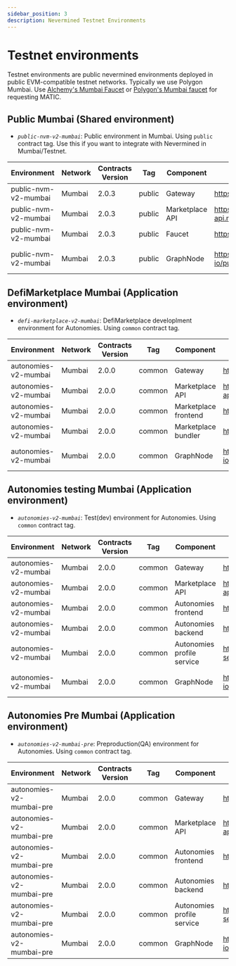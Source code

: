 ```yaml
---
sidebar_position: 3
description: Nevermined Testnet Environments
---
```


# Testnet environments

Testnet environments are public nevermined environments deployed in public EVM-compatible testnet networks. Typically we use Polygon Mumbai.
Use [Alchemy's Mumbai Faucet](https://mumbaifaucet.com/) or [Polygon's Mumbai faucet](https://faucet.polygon.technology/) for requesting MATIC.

## Public Mumbai (Shared environment)

- *`public-nvm-v2-mumbai`*: Public environment in Mumbai. Using `public` contract tag. Use this if you want to integrate with Nevermined in Mumbai/Testnet.

| Environment | Network | Contracts Version | Tag | Component | URL | Comments |
|-------------|---------|-------------------|-----|-----------|-----|----------|
| public-nvm-v2-mumbai | Mumbai | 2.0.3 | public | Gateway | https://gateway.mumbai.public.nevermined.rocks | |
| public-nvm-v2-mumbai | Mumbai | 2.0.3 | public | Marketplace API | https://marketplace-api.mumbai.public.nevermined.rocks | |
| public-nvm-v2-mumbai | Mumbai | 2.0.3 | public | Faucet | https://faucet.mumbai.public.nevermined.rocks | |
| public-nvm-v2-mumbai | Mumbai | 2.0.3 | public | GraphNode | https://api.thegraph.com/subgraphs/name/nevermined-io/public | Use with sdk >= 0.21.0 |

## DefiMarketplace Mumbai (Application environment)

- *`defi-marketplace-v2-mumbai`*: DefiMarketplace developlment environment for Autonomies. Using `common` contract tag.

| Environment | Network | Contracts Version | Tag | Component | URL | Comments |
|-------------|---------|-------------------|-----|-----------|-----|----------|
| autonomies-v2-mumbai | Mumbai | 2.0.0 | common | Gateway | https://defi.v2.gateway.mumbai.nevermined.rocks | |
| autonomies-v2-mumbai | Mumbai | 2.0.0 | common | Marketplace API | https://defi.v2.marketplace-api.mumbai.nevermined.rocks | |
| autonomies-v2-mumbai | Mumbai | 2.0.0 | common | Marketplace frontend | https://defi.v2.portal.mumbai.nevermined.rocks | |
| autonomies-v2-mumbai | Mumbai | 2.0.0 | common | Marketplace bundler | https://defi.v2.bundler.mumbai.nevermined.rocks | |
| autonomies-v2-mumbai | Mumbai | 2.0.0 | common | GraphNode | https://api.thegraph.com/subgraphs/name/nevermined-io/common | Use with sdk >= 0.21.0 |

## Autonomies testing Mumbai (Application environment)

- *`autonomies-v2-mumbai`*: Test(dev) environment for Autonomies. Using `common` contract tag.

| Environment | Network | Contracts Version | Tag | Component | URL | Comments |
|-------------|---------|-------------------|-----|-----------|-----|----------|
| autonomies-v2-mumbai | Mumbai | 2.0.0 | common | Gateway | https://gateway.autonomies.test.nevermined.rocks | |
| autonomies-v2-mumbai | Mumbai | 2.0.0 | common | Marketplace API | https://marketplace-api.autonomies.test.nevermined.rocks | |
| autonomies-v2-mumbai | Mumbai | 2.0.0 | common | Autonomies frontend | https://portal.autonomies.test.nevermined.rocks | |
| autonomies-v2-mumbai | Mumbai | 2.0.0 | common | Autonomies backend | https://backend.autonomies.test.nevermined.rocks | |
| autonomies-v2-mumbai | Mumbai | 2.0.0 | common | Autonomies profile service | https://auto-profile-service.autonomies.test.nevermined.rocks | |
| autonomies-v2-mumbai | Mumbai | 2.0.0 | common | GraphNode | https://api.thegraph.com/subgraphs/name/nevermined-io/common | Use with sdk >= 0.21.0 |

## Autonomies Pre Mumbai (Application environment)

- *`autonomies-v2-mumbai-pre`*: Preproduction(QA) environment for Autonomies. Using `common` contract tag.

| Environment | Network | Contracts Version | Tag | Component | URL | Comments |
|-------------|---------|-------------------|-----|-----------|-----|----------|
| autonomies-v2-mumbai-pre | Mumbai | 2.0.0 | common | Gateway | https://gateway.autonomies.pre.nevermined.rocks | |
| autonomies-v2-mumbai-pre | Mumbai | 2.0.0 | common | Marketplace API | https://marketplace-api.autonomies.pre.nevermined.rocks | |
| autonomies-v2-mumbai-pre | Mumbai | 2.0.0 | common | Autonomies frontend | https://portal.autonomies.pre.nevermined.rocks | |
| autonomies-v2-mumbai-pre | Mumbai | 2.0.0 | common | Autonomies backend | https://backend.autonomies.pre.nevermined.rocks | |
| autonomies-v2-mumbai-pre | Mumbai | 2.0.0 | common | Autonomies profile service | https://auto-profile-service.autonomies.pre.nevermined.rocks | |
| autonomies-v2-mumbai-pre | Mumbai | 2.0.0 | common | GraphNode | https://api.thegraph.com/subgraphs/name/nevermined-io/common | Use with sdk >= 0.21.0 |
